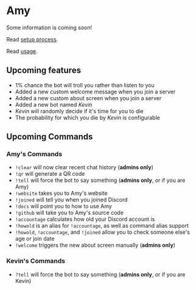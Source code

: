 # Amy

Some information is coming soon!

Read [setup process](setup).

Read [usage](usage).

## Upcoming features

* 1% chance the bot will troll you rather than listen to you
* Added a new custom welcome message when you join a server
* Added a new custom about screen when you join a server
* Added a new bot named *Kevin*
* *Kevin* will randomly decide if it's time for you to die
* The probability for which you die by *Kevin* is configurable

## Upcoming Commands

### Amy's Commands

* `!clear` will now clear recent chat history (**admins only**)
* `!qr` will generate a QR code
* `!tell` will force the bot to say something (**admins only**, or if you are Amy)
* `!website` takes you to Amy's website
* `!joined` will tell you when you joined Discord
* `!docs` will point you to how to use Amy
* `!github` will take you to Amy's source code
* `!accountage` calculates how old your Discord account is
* `!howold` is an alias for `!accountage`, as well as command alias support
* `!howold`, `!accountage`, and `!joined` allow you to check someone else's age or join date
* `!welcome` triggers the new about screen manually (**admins only**)

### Kevin's Commands

* `?tell` will force the bot to say something (**admins only**, or if you are Kevin)
